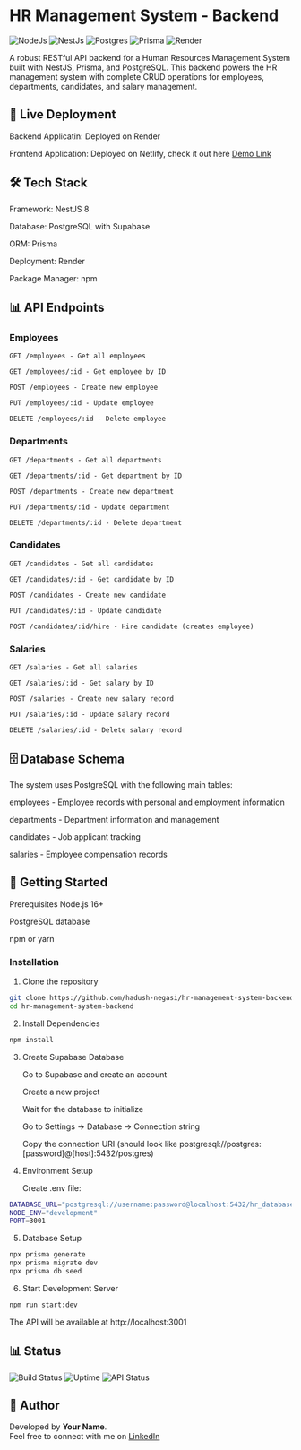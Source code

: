 # HR Management System - Backend
![NodeJs](https://img.shields.io/badge/Node.js-339933?style=for-the-badge&logo=nodedotjs&logoColor=white)
![NestJs](https://img.shields.io/badge/NestJS-E0234E?style=for-the-badge&logo=nestjs&logoColor=white)
![Postgres](https://img.shields.io/badge/PostgreSQL-316192?style=for-the-badge&logo=postgresql&logoColor=white)
![Prisma](https://img.shields.io/badge/Prisma-2D3748?style=for-the-badge&logo=prisma&logoColor=white)
![Render](https://img.shields.io/badge/Render-46E3B7?style=for-the-badge&logo=render&logoColor=white)

A robust RESTful API backend for a Human Resources Management System built with NestJS, Prisma, and PostgreSQL. This backend powers the HR management system with complete CRUD operations for employees, departments, candidates, and salary management.

## 🚀 Live Deployment
Backend Applicatin: Deployed on Render

Frontend Application: Deployed on Netlify, check it out here [Demo Link](https://office-hr-management.netlify.app/dashboard)

## 🛠️ Tech Stack
Framework: NestJS 8

Database: PostgreSQL with Supabase

ORM: Prisma

Deployment: Render

Package Manager: npm

## 📊 API Endpoints
### Employees
```
GET /employees - Get all employees

GET /employees/:id - Get employee by ID

POST /employees - Create new employee

PUT /employees/:id - Update employee

DELETE /employees/:id - Delete employee
```

### Departments
```
GET /departments - Get all departments

GET /departments/:id - Get department by ID

POST /departments - Create new department

PUT /departments/:id - Update department

DELETE /departments/:id - Delete department
```
### Candidates
```
GET /candidates - Get all candidates

GET /candidates/:id - Get candidate by ID

POST /candidates - Create new candidate

PUT /candidates/:id - Update candidate

POST /candidates/:id/hire - Hire candidate (creates employee)
```

### Salaries
```
GET /salaries - Get all salaries

GET /salaries/:id - Get salary by ID

POST /salaries - Create new salary record

PUT /salaries/:id - Update salary record

DELETE /salaries/:id - Delete salary record
```

## 🗄️ Database Schema
The system uses PostgreSQL with the following main tables:

employees - Employee records with personal and employment information

departments - Department information and management

candidates - Job applicant tracking

salaries - Employee compensation records

## 🚀 Getting Started
Prerequisites
Node.js 16+

PostgreSQL database

npm or yarn

### Installation
1. Clone the repository
```bash
git clone https://github.com/hadush-negasi/hr-management-system-backend.git
cd hr-management-system-backend
```
2. Install Dependencies
```bash
npm install
```
3. Create Supabase Database

    Go to Supabase and create an account

    Create a new project

    Wait for the database to initialize

    Go to Settings → Database → Connection string

    Copy the connection URI (should look like postgresql://postgres:[password]@[host]:5432/postgres)
4. Environment Setup

    Create .env file:
```bash
DATABASE_URL="postgresql://username:password@localhost:5432/hr_database"
NODE_ENV="development"
PORT=3001
```

5. Database Setup
```bash
npx prisma generate
npx prisma migrate dev
npx prisma db seed
```
6. Start Development Server
```bash
npm run start:dev
```
The API will be available at http://localhost:3001

## 📊 Status

![Build Status](https://img.shields.io/badge/build-passing-brightgreen)
![Uptime](https://img.shields.io/badge/uptime-100%25-brightgreen) 
![API Status](https://img.shields.io/badge/API-live-success)

## 🙌 Author

Developed by **Your Name**.  
Feel free to connect with me on [LinkedIn](https://www.linkedin.com/in/hadush-brhane/)
